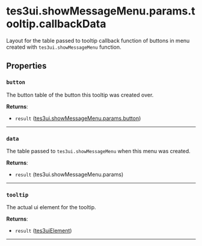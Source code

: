 <!---
	This file is autogenerated. Do not edit this file manually. Your changes will be ignored.
	More information: https://github.com/MWSE/MWSE/tree/master/docs
-->

# tes3ui.showMessageMenu.params.tooltip.callbackData
<div class="search_terms" style="display: none">tes3ui.showmessagemenu.params.tooltip.callbackdata, .showmessagemenu.params.tooltip.callbackdata</div>

Layout for the table passed to tooltip callback function of buttons in menu created with `tes3ui.showMessageMenu` function.

## Properties

### `button`
<div class="search_terms" style="display: none">button</div>

The button table of the button this tooltip was created over.

**Returns**:

* `result` ([tes3ui.showMessageMenu.params.button](../../types/tes3ui.showMessageMenu.params.button))

***

### `data`
<div class="search_terms" style="display: none">data</div>

The table passed to `tes3ui.showMessageMenu` when this menu was created.

**Returns**:

* `result` (tes3ui.showMessageMenu.params)

***

### `tooltip`
<div class="search_terms" style="display: none">tooltip</div>

The actual ui element for the tooltip.

**Returns**:

* `result` ([tes3uiElement](../../types/tes3uiElement))

***

